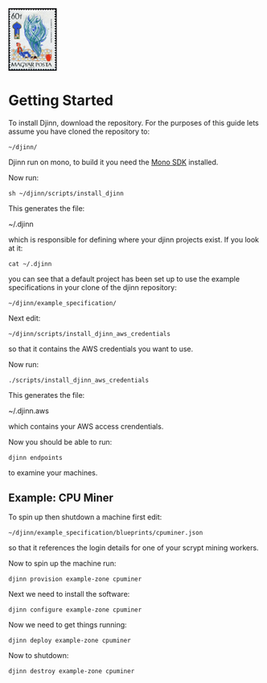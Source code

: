<img src="logo.jpg" width="96px"/>

Getting Started
===============

To install Djinn, download the repository.  For the purposes of this guide lets assume you have cloned the repository to:

    ~/djinn/

Djinn run on mono, to build it you need the [Mono SDK](http://www.go-mono.com/mono-downloads/download.html) installed.

Now run:

    sh ~/djinn/scripts/install_djinn

This generates the file:

   ~/.djinn

which is responsible for defining where your djinn projects exist.  If you look at it:

    cat ~/.djinn

you can see that a default project has been set up to use the example specifications in your clone of the djinn repository:

    ~/djinn/example_specification/

Next edit:

    ~/djinn/scripts/install_djinn_aws_credentials

so that it contains the AWS credentials you want to use.

Now run:

    ./scripts/install_djinn_aws_credentials

This generates the file:

   ~/.djinn.aws

which contains your AWS access crendentials.

Now you should be able to run:

    djinn endpoints

to examine your machines.


Example: CPU Miner
------------------

To spin up then shutdown a machine first edit:

    ~/djinn/example_specification/blueprints/cpuminer.json

so that it references the login details for one of your scrypt mining workers.

Now to spin up the machine run:

    djinn provision example-zone cpuminer

Next we need to install the software:

    djinn configure example-zone cpuminer

Now we need to get things running:

    djinn deploy example-zone cpuminer

Now to shutdown:

    djinn destroy example-zone cpuminer


